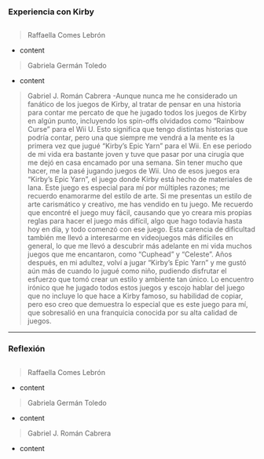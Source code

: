### Experiencia con Kirby
##

> Raffaella Comes Lebrón
- content

> Gabriela Germán Toledo
- content

> Gabriel J. Román Cabrera
-Aunque nunca me he considerado un fanático de los juegos de Kirby, al tratar de pensar en una historia para contar me percato de que he jugado todos los juegos de Kirby en algún punto, incluyendo los spin-offs olvidados como “Rainbow Curse” para el Wii U. Esto significa que tengo distintas historias que podría contar, pero una que siempre me vendrá a la mente es la primera vez que jugué “Kirby’s Epic Yarn” para el Wii. En ese periodo de mi vida era bastante joven y tuve que pasar por una cirugía que me dejó en casa encamado por una semana. Sin tener mucho que hacer, me la pasé jugando juegos de Wii. Uno de esos juegos era “Kirby’s Epic Yarn”, el juego donde Kirby está hecho de materiales de lana. Este juego es especial para mí por múltiples razones; me recuerdo enamorarme del estilo de arte. Si me presentas un estilo de arte carismático y creativo, me has vendido en tu juego. Me recuerdo que encontré el juego muy fácil, causando que yo creara mis propias reglas para hacer el juego más difícil, algo que hago todavía hasta hoy en día, y todo comenzó con ese juego. Esta carencia de dificultad también me llevó a interesarme en videojuegos más difíciles en general, lo que me llevó a descubrir más adelante en mi vida muchos juegos que me encantaron, como “Cuphead” y “Celeste”. Años después, en mi adultez, volví a jugar “Kirby’s Epic Yarn” y me gustó aún más de cuando lo jugué como niño, pudiendo disfrutar el esfuerzo que tomó crear un estilo y ambiente tan único. Lo encuentro irónico que he jugado todos estos juegos y escojo hablar del juego que no incluye lo que hace a Kirby famoso, su habilidad de copiar, pero eso creo que demuestra lo especial que es este juego para mí, que sobresalió en una franquicia conocida por su alta calidad de juegos.
---

### Reflexión
##

> Raffaella Comes Lebrón
- content

> Gabriela Germán Toledo
- content

> Gabriel J. Román Cabrera
- content
